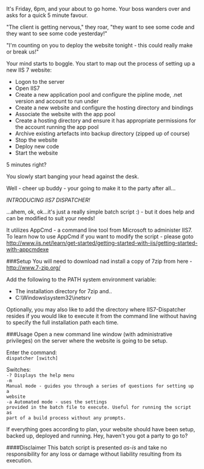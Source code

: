 It's Friday, 6pm, and your about to go home. Your boss wanders over and asks for a quick 5 minute favour.

"The client is getting nervous," they roar, "they want to see some code and they want to see some code yesterday!"

"I'm counting on you to deploy the website tonight - this could really make or break us!"

Your mind starts to boggle. You start to map out the process of setting up a new IIS 7 website:
  - Logon to the server
  - Open IIS7
  - Create a new application pool and configure the pipline mode, .net version and account to run under
  - Create a new website and configure the hosting directory and bindings
  - Associate the website with the app pool
  - Create a hosting directory and ensure it has appropriate permissions for the account running the app pool
  - Archive existing artefacts into backup directory (zipped up of course)
  - Stop the website
  - Deploy new code
  - Start the website

5 minutes right?

You slowly start banging your head against the desk.

Well - cheer up buddy - your going to make it to the party after all...

*INTRODUCING IIS7 DISPATCHER!*

...ahem, ok, ok...it's just a really simple batch script :) - but it does help and can be modified to suit your needs!

It utilizes AppCmd - a command line tool from Microsoft to administer IIS7. To learn how to use AppCmd if you want to modify the script - please goto http://www.iis.net/learn/get-started/getting-started-with-iis/getting-started-with-appcmdexe


###Setup
You will need to download nad install a copy of 7zip from here - http://www.7-zip.org/

Add the following to the PATH system environment variable:
  - The installation directory for 7zip and..
  - C:\Windows\system32\inetsrv

Optionally, you may also like to add the directory where IIS7-Dispatcher resides if you would like to execute it from the command line without having to specify the full installation path each time.

###Usage
Open a new command line window (with administrative privileges) on the server where the website is going to be setup. 

Enter the command:<br />
<code>dispatcher [switch]</code>

Switches:<br />
<code>-?    Displays the help menu</code><br />
<code>-m    Manual mode - guides you through a series of questions for setting up a website</code><br />
<code>-a    Automated mode - uses the settings provided in the batch file to execute. Useful for running the script as part of a build process without any prompts.</code><br />

If everything goes according to plan, your website should have been setup, backed up, deployed and running. Hey, haven't you got a party to go to?

####Disclaimer
This batch script is presented *as-is* and take no responsibility for any loss or damage without liability resulting from its execution.
